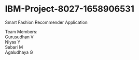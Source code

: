 # IBM-Project-8027-1658906531
Smart Fashion Recommender Application

Team Members:  
    Gurusudhan V  
    Niyas Y  
    Sabari M  
    Agaludhaya G  
    
